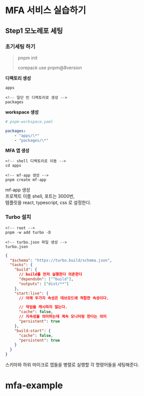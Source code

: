 # MFA 서비스 실습하기

## Step1 모노레포 세팅

### 초기세팅 하기

> pnpm init
>
> corepack use pnpm@8version

**디렉토리 생성**

```
apps

<!-- 일단 빈 디렉토리로 생성 -->
packages
```

**workspace 생성**

```yaml
# pnpm-workspace.yaml

packages:
    - "apps/\*"
    - "packages/\*"
```

**MFA 앱 생성**

```
<!-- shell 디렉토리로 이동 -->
cd apps

<!-- mf-app 생성 -->
pnpm create mf-app
```

mf-app 생성  
프로젝트 이름 shell, 포트는 3000번,  
템플릿을 react, typescript, css 로 설정한다.

### Turbo 설치

```
<!-- root -->
pnpm -w add turbo -D

<!-- turbo.json 파일 생성 -->
turbo.json
```

```json
{
  "$schema": "https://turbo.build/schema.json",
  "tasks": {
    "build": {
      // build를 먼저 실행한다 의존한다
      "dependsOn": ["^build"],
      "outputs": ["dist/**"]
    },
    "start:live": {
      // 아래 두가지 속성은 데브모드에 적합한 속성이다.

      // 작업을 캐시하지 않는다.
      "cache": false,
      // 지속성을 의미하는데 계속 모니터링 한다는 의미
      "persistent": true
    },
    "build:start": {
      "cache": false,
      "persistent": true
    }
  }
}
```

스키마와 하위 마이크로 앱들을 병렬로 실행할 각 명령어들을 세팅해준다.
# mfa-example

